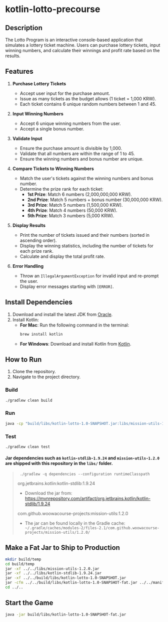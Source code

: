 # kotlin-lotto-precourse

## Description

The Lotto Program is an interactive console-based application that simulates a lottery ticket machine.
Users can purchase lottery tickets, input winning numbers, and calculate their winnings and profit rate based on the results.

## Features

1. **Purchase Lottery Tickets**

   - Accept user input for the purchase amount.
   - Issue as many tickets as the budget allows (1 ticket = 1,000 KRW).
   - Each ticket contains 6 unique random numbers between 1 and 45.

2. **Input Winning Numbers**

   - Accept 6 unique winning numbers from the user.
   - Accept a single bonus number.

3. **Validate Input**

   - Ensure the purchase amount is divisible by 1,000.
   - Validate that all numbers are within the range of 1 to 45.
   - Ensure the winning numbers and bonus number are unique.

4. **Compare Tickets to Winning Numbers**

   - Match the user's tickets against the winning numbers and bonus number.
   - Determine the prize rank for each ticket:
     - **1st Prize**: Match 6 numbers (2,000,000,000 KRW).
     - **2nd Prize**: Match 5 numbers + bonus number (30,000,000 KRW).
     - **3rd Prize**: Match 5 numbers (1,500,000 KRW).
     - **4th Prize**: Match 4 numbers (50,000 KRW).
     - **5th Prize**: Match 3 numbers (5,000 KRW).

5. **Display Results**

   - Print the number of tickets issued and their numbers (sorted in ascending order).
   - Display the winning statistics, including the number of tickets for each prize rank.
   - Calculate and display the total profit rate.

6. **Error Handling**
   - Throw an `IllegalArgumentException` for invalid input and re-prompt the user.
   - Display error messages starting with `[ERROR]`.

## Install Dependencies

1. Download and install the latest JDK from [Oracle](https://www.oracle.com/java/technologies/javase-downloads.html).
2. Install Kotlin:
   - **For Mac**: Run the following command in the terminal:
     ```bash
     brew install kotlin
     ```
   - **For Windows**: Download and install Kotlin from [Kotlin](https://kotlinlang.org/docs/command-line.html).

## How to Run

1. Clone the repository.
2. Navigate to the project directory.

### Build

```bash
./gradlew clean build
```

### Run

```bash
java -cp "build/libs/kotlin-lotto-1.0-SNAPSHOT.jar:libs/mission-utils-1.2.0.jar:libs/kotlin-stdlib-1.9.24.jar" lotto.ApplicationKt
```

### Test

```bash
./gradlew clean test
```

#### Jar dependencies such as `kotlin-stdlib-1.9.24` and `mission-utils-1.2.0` are shipped with this repository in the `libs/` folder.

> ` ./gradlew -q dependencies --configuration runtimeClasspath`
>
> org.jetbrains.kotlin:kotlin-stdlib:1.9.24
>
> - Download the jar from:
>   https://mvnrepository.com/artifact/org.jetbrains.kotlin/kotlin-stdlib/1.9.24
>
> com.github.woowacourse-projects:mission-utils:1.2.0
>
> - The jar can be found locally in the Gradle cache:
>   ` ~/.gradle/caches/modules-2/files-2.1/com.github.woowacourse-projects/mission-utils/1.2.0/`

## Make a Fat Jar to Ship to Production

```bash
mkdir build/temp
cd build/temp
jar -xf ../../libs/mission-utils-1.2.0.jar
jar -xf ../../libs/kotlin-stdlib-1.9.24.jar
jar -xf ../../build/libs/kotlin-lotto-1.0-SNAPSHOT.jar
jar -cfm ../../build/libs/kotlin-lotto-1.0-SNAPSHOT-fat.jar ../../manifest.txt *
cd ../..
```

## Start the Game

```bash
java -jar build/libs/kotlin-lotto-1.0-SNAPSHOT-fat.jar
```
